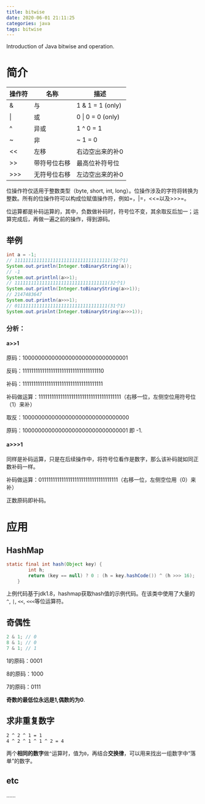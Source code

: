 ```yaml
---
title: bitwise
date: 2020-06-01 21:11:25
categories: java
tags: bitwise
---
```


Introduction of Java bitwise and operation.

<!-- more -->

# 简介

| 操作符 | 名称     | 描述                |
| --- | ------ | ----------------- |
| &   | 与      | 1 & 1 = 1 (only)  |
| \|  | 或      | 0 \| 0 = 0 (only) |
| ^   | 异或     | 1 ^ 0 = 1         |
| ~   | 非      | ~ 1 = 0           |
| <<  | 左移     | 右边空出来的补0          |
| >>  | 带符号位右移 | 最高位补符号位           |
| >>> | 无符号位右移 | 左边空出来的补0          |

位操作符仅适用于整数类型（byte, short, int, long）。位操作涉及的字符将转换为整数。所有的位操作符可以构成位赋值操作符，例如=，|=，<<=以及>>>=。

位运算都是补码运算的，其中，负数做补码时，符号位不变，其余取反后加一；运算完成后，再做一遍之前的操作，得到源码。

## 举例

```java
int a = -1;
// 11111111111111111111111111111111111(32个1)
System.out.println(Integer.toBinaryString(a));
// -1
System.out.printlnl(a>>1);
// 1111111111111111111111111111111111(32个1)
System.out.println(Integer.toBinaryString(a>>1));
// 2147483647
System.out.println(a>>>1);
// 0111111111111111111111111111111111(31个1)
System.out.prinlnt(Integer.toBinaryString(a>>>1));
```

### 分析：

#### a>>1

原码：10000000000000000000000000000001

反码：1111111111111111111111111111111111110

补码：1111111111111111111111111111111111111

补码做运算：11111111111111111111111111111111111111（右移一位，左侧空位用符号位（1）来补）

取反：10000000000000000000000000000000

原码：10000000000000000000000000000001 即 -1.

#### a>>>1

同样是补码运算，只是在后续操作中，将符号位看作是数字，那么该补码就如同正数补码一样。

补码做运算：011111111111111111111111111111111111（右移一位，左侧空位用（0）来补）

正数原码即补码。

# 应用

## HashMap

```java
static final int hash(Object key) {
        int h;
        return (key == null) ? 0 : (h = key.hashCode()) ^ (h >>> 16);
    }
```

上例代码基于jdk1.8，hashmap获取hash值的示例代码。在该类中使用了大量的`^`, `|`, `<<`, `<<<`等位运算符。

## 奇偶性

```java
2 & 1; // 0
8 & 1; // 0
7 & 1; // 1
```

1的原码：0001

8的原码：1000

7的原码：0111

**奇数的最低位永远是1,偶数的为0**.

## 求非重复数字

```markdown
2 ^ 2 ^ 1 = 1
4 ^ 2 ^ 1 ^ 1 ^ 2 = 4
```

两个**相同的数字**做`^`运算时，值为`0`，再结合**交换律**，可以用来找出一组数字中“落单”的数字。

## etc

……
